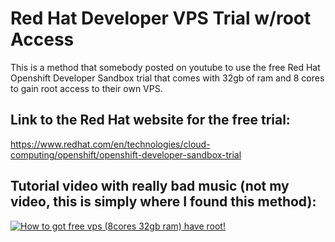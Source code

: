 # Red Hat Developer VPS Trial w/root Access

This is a method that somebody posted on youtube to use the free Red Hat Openshift Developer Sandbox trial that comes with 32gb of ram and 8 cores to gain root access to their own VPS.


## Link to the Red Hat website for the free trial:

https://www.redhat.com/en/technologies/cloud-computing/openshift/openshift-developer-sandbox-trial


## Tutorial video with really bad music (not my video, this is simply where I found this method):

[![How to got free vps (8cores 32gb ram) have root!](https://img.youtube.com/vi/-Syaqo-Em_U/0.jpg)](https://www.youtube.com/watch?v=-Syaqo-Em_U)

